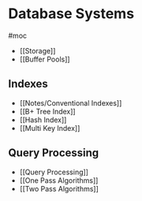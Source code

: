 # Database Systems
#moc 
- [[Storage]]
- [[Buffer Pools]]
## Indexes
- [[Notes/Conventional Indexes]]
- [[B+ Tree Index]]
- [[Hash Index]]
- [[Multi Key Index]]
## Query Processing
- [[Query Processing]]
- [[One Pass Algorithms]]
- [[Two Pass Algorithms]]